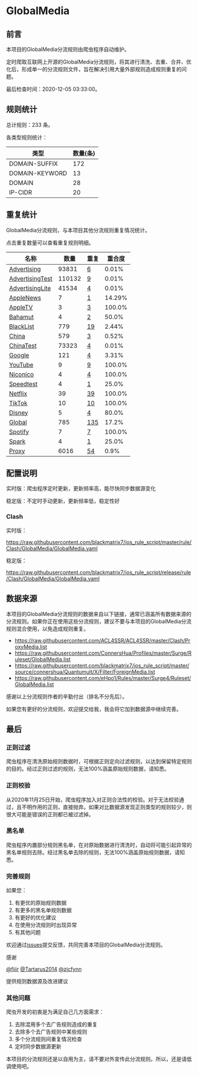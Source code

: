 # GlobalMedia

## 前言

本项目的GlobalMedia分流规则由爬虫程序自动维护。

定时爬取互联网上开源的GlobalMedia分流规则，将其进行清洗、去重、合并、优化后，形成单一的分流规则文件，旨在解决引用大量外部规则造成规则重复的问题。




最后检查时间：2020-12-05 03:33:00。

## 规则统计

总计规则：233 条。

各类型规则统计：

| 类型 | 数量(条) |
| ---- | ---- |
| DOMAIN-SUFFIX | 172 |
| DOMAIN-KEYWORD | 13 |
| DOMAIN | 28 |
| IP-CIDR | 20 |
## 重复统计

GlobalMedia分流规则，与本项目其他分流规则重复情况统计。

点击重复数量可以查看重复规则明细。

| 名称 | 数量 | 重复 | 重合度 |
| ---- | ---- | ---- | ------ |
|  [Advertising](https://github.com/blackmatrix7/ios_rule_script/tree/master/rule/Clash/Advertising)    | 93831   | [6](https://github.com/blackmatrix7/ios_rule_script/tree/master/rule/Clash/GlobalMedia/Repeat.list)   |   0.01% |
|  [AdvertisingTest](https://github.com/blackmatrix7/ios_rule_script/tree/master/rule/Clash/AdvertisingTest)    | 110132   | [9](https://github.com/blackmatrix7/ios_rule_script/tree/master/rule/Clash/GlobalMedia/Repeat.list)   |   0.01% |
|  [AdvertisingLite](https://github.com/blackmatrix7/ios_rule_script/tree/master/rule/Clash/AdvertisingLite)    | 41534   | [4](https://github.com/blackmatrix7/ios_rule_script/tree/master/rule/Clash/GlobalMedia/Repeat.list)   |   0.01% |
|  [AppleNews](https://github.com/blackmatrix7/ios_rule_script/tree/master/rule/Clash/AppleNews)    | 7   | [1](https://github.com/blackmatrix7/ios_rule_script/tree/master/rule/Clash/GlobalMedia/Repeat.list)   |   14.29% |
|  [AppleTV](https://github.com/blackmatrix7/ios_rule_script/tree/master/rule/Clash/AppleTV)    | 3   | [3](https://github.com/blackmatrix7/ios_rule_script/tree/master/rule/Clash/GlobalMedia/Repeat.list)   |   100.0% |
|  [Bahamut](https://github.com/blackmatrix7/ios_rule_script/tree/master/rule/Clash/Bahamut)    | 4   | [2](https://github.com/blackmatrix7/ios_rule_script/tree/master/rule/Clash/GlobalMedia/Repeat.list)   |   50.0% |
|  [BlackList](https://github.com/blackmatrix7/ios_rule_script/tree/master/rule/Clash/BlackList)    | 779   | [19](https://github.com/blackmatrix7/ios_rule_script/tree/master/rule/Clash/GlobalMedia/Repeat.list)   |   2.44% |
|  [China](https://github.com/blackmatrix7/ios_rule_script/tree/master/rule/Clash/China)    | 579   | [3](https://github.com/blackmatrix7/ios_rule_script/tree/master/rule/Clash/GlobalMedia/Repeat.list)   |   0.52% |
|  [ChinaTest](https://github.com/blackmatrix7/ios_rule_script/tree/master/rule/Clash/ChinaTest)    | 73323   | [4](https://github.com/blackmatrix7/ios_rule_script/tree/master/rule/Clash/GlobalMedia/Repeat.list)   |   0.01% |
|  [Google](https://github.com/blackmatrix7/ios_rule_script/tree/master/rule/Clash/Google)    | 121   | [4](https://github.com/blackmatrix7/ios_rule_script/tree/master/rule/Clash/GlobalMedia/Repeat.list)   |   3.31% |
|  [YouTube](https://github.com/blackmatrix7/ios_rule_script/tree/master/rule/Clash/YouTube)    | 9   | [9](https://github.com/blackmatrix7/ios_rule_script/tree/master/rule/Clash/GlobalMedia/Repeat.list)   |   100.0% |
|  [Niconico](https://github.com/blackmatrix7/ios_rule_script/tree/master/rule/Clash/Niconico)    | 4   | [4](https://github.com/blackmatrix7/ios_rule_script/tree/master/rule/Clash/GlobalMedia/Repeat.list)   |   100.0% |
|  [Speedtest](https://github.com/blackmatrix7/ios_rule_script/tree/master/rule/Clash/Speedtest)    | 4   | [1](https://github.com/blackmatrix7/ios_rule_script/tree/master/rule/Clash/GlobalMedia/Repeat.list)   |   25.0% |
|  [Netflix](https://github.com/blackmatrix7/ios_rule_script/tree/master/rule/Clash/Netflix)    | 39   | [39](https://github.com/blackmatrix7/ios_rule_script/tree/master/rule/Clash/GlobalMedia/Repeat.list)   |   100.0% |
|  [TikTok](https://github.com/blackmatrix7/ios_rule_script/tree/master/rule/Clash/TikTok)    | 10   | [10](https://github.com/blackmatrix7/ios_rule_script/tree/master/rule/Clash/GlobalMedia/Repeat.list)   |   100.0% |
|  [Disney](https://github.com/blackmatrix7/ios_rule_script/tree/master/rule/Clash/Disney)    | 5   | [4](https://github.com/blackmatrix7/ios_rule_script/tree/master/rule/Clash/GlobalMedia/Repeat.list)   |   80.0% |
|  [Global](https://github.com/blackmatrix7/ios_rule_script/tree/master/rule/Clash/Global)    | 785   | [135](https://github.com/blackmatrix7/ios_rule_script/tree/master/rule/Clash/GlobalMedia/Repeat.list)   |   17.2% |
|  [Spotify](https://github.com/blackmatrix7/ios_rule_script/tree/master/rule/Clash/Spotify)    | 7   | [7](https://github.com/blackmatrix7/ios_rule_script/tree/master/rule/Clash/GlobalMedia/Repeat.list)   |   100.0% |
|  [Spark](https://github.com/blackmatrix7/ios_rule_script/tree/master/rule/Clash/Spark)    | 4   | [1](https://github.com/blackmatrix7/ios_rule_script/tree/master/rule/Clash/GlobalMedia/Repeat.list)   |   25.0% |
|  [Proxy](https://github.com/blackmatrix7/ios_rule_script/tree/master/rule/Clash/Proxy)    | 6016   | [54](https://github.com/blackmatrix7/ios_rule_script/tree/master/rule/Clash/GlobalMedia/Repeat.list)   |   0.9% |
## 配置说明

实时版：爬虫程序定时更新，更新频率高，能尽快同步数据源变化

稳定版：不定时手动更新，更新频率低，稳定性好

### Clash 
实时版：

https://raw.githubusercontent.com/blackmatrix7/ios_rule_script/master/rule/Clash/GlobalMedia/GlobalMedia.yaml

稳定版：

https://raw.githubusercontent.com/blackmatrix7/ios_rule_script/release/rule/Clash/GlobalMedia/GlobalMedia.yaml

## 数据来源

本项目的GlobalMedia分流规则的数据来自以下链接，通常已涵盖所有数据来源的分流规则。如果你正在使用这些分流规则，建议不要与本项目的GlobalMedia分流规则混合使用，以免造成规则重复。

- https://raw.githubusercontent.com/ACL4SSR/ACL4SSR/master/Clash/ProxyMedia.list
- https://raw.githubusercontent.com/ConnersHua/Profiles/master/Surge/Ruleset/GlobalMedia.list
- https://raw.githubusercontent.com/blackmatrix7/ios_rule_script/master/source/connershua/Quantumult/X/Filter/ForeignMedia.list
- https://raw.githubusercontent.com/eHpo1/Rules/master/Surge4/Ruleset/GlobalMedia.list


感谢以上分流规则作者的辛勤付出（排名不分先后）。

如果您有更好的分流规则，欢迎提交给我，我会将它加到数据源中继续完善。

## 最后

### 正则过滤

爬虫程序在清洗原始规则数据时，可根据正则定向过滤规则，以达到保留特定规则的目的。经过正则过滤的规则，无法100%涵盖原始规则数据，请知悉。

### 正则校验

从2020年11月25日开始，爬虫程序加入对正则合法性的校验。对于无法校验通过，且不明作用的正则，直接抛弃。如果对比数据源发现正则类型的规则较少，则很大可能是错误的正则都已被过滤掉。

### 黑名单

爬虫程序内置部分规则黑名单，在对原始数据进行清洗时，自动将可能引起异常的黑名单规则去除。经过黑名单去除的规则，无法100%涵盖原始规则数据，请知悉。

### 完善规则

如果您：

1. 有更优的原始规则数据
2. 有更多的黑名单规则数据
3. 有更好的优化建议
4. 在使用分流规则时出现异常
5. 有其他问题

欢迎通过[issues](https://github.com/blackmatrix7/ios_rule_script/issues/new)提交反馈，共同完善本项目的GlobalMedia分流规则。

感谢

[@fiiir](https://github.com/fiiir) [@Tartarus2014](https://github.com/Tartarus2014) [@zjcfynn](https://github.com/zjcfynn) 

提供规则数据源及改进建议

### 其他问题

爬虫开发的初衷是为满足自己几方面需求：

1. 去除混用多个去广告规则造成的重复
2. 去除多个去广告规则中某些规则
3. 多个分流规则间重复情况检查
4. 定时同步数据源更新

本项目的分流规则还是以自用为主，请不要对外宣传此分流规则。所以，还是请低调使用吧。
